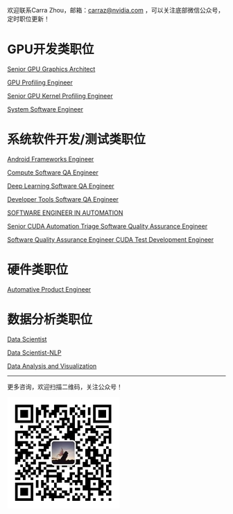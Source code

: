 欢迎联系Carra Zhou，邮箱：carraz@nvidia.com ，可以关注底部微信公众号，定时职位更新！

# GPU开发类职位 #

[Senior GPU Graphics Architect](https://github.com/CarraZhou/NVIDIA-Position/blob/master/Senior%20GPU%20Graphics%20Architect.md)

[GPU Profiling Engineer](https://github.com/CarraZhou/NVIDIA-Position/blob/master/GPU%20Profiling%20Engineer.md)

[Senior GPU Kernel Profiling Engineer](https://github.com/CarraZhou/NVIDIA-Position/blob/master/Senior%20GPU%20Kernel%20Profiling%20Engineer.md)

[System Software Engineer](https://github.com/CarraZhou/NVIDIA-Position/blob/master/Senior%20System%20Design%20Software%20Engineer.md)

# 系统软件开发/测试类职位 #

[Android Frameworks Engineer ](https://github.com/CarraZhou/NVIDIA-Position/blob/master/Android%20Frameworks%20Engineer.md)

[Compute Software QA Engineer](https://github.com/CarraZhou/NVIDIA-Position/blob/master/Compute%20Software%20QA%20Engineer.md)

[Deep Learning Software QA Engineer](https://github.com/CarraZhou/NVIDIA-Position/blob/master/Deep%20Learning%20Software%20QA%20Engineer.md)

[Developer Tools Software QA Engineer](https://github.com/CarraZhou/NVIDIA-Position/blob/master/Developer%20Tools%20Software%20QA%20Engineer.md)

[SOFTWARE ENGINEER IN AUTOMATION](https://github.com/CarraZhou/NVIDIA-Position/blob/master/SOFTWARE%20ENGINEER%20IN%20AUTOMATION.md)

[Senior CUDA Automation Triage Software Quality Assurance Engineer](https://github.com/CarraZhou/NVIDIA-Position/blob/master/Senior%20CUDA%20Automation%20Triage%20Software%20Quality%20Assurance%20Engineer.md)

[Software Quality Assurance Engineer CUDA Test Development Engineer](https://github.com/CarraZhou/NVIDIA-Position/blob/master/CUDA%20Test%20Development%20Enginner.md)

# 硬件类职位 #

[Automative Product Engineer](https://github.com/CarraZhou/NVIDIA-Position/blob/master/Automotive%20Product%20Engineer.md)

# 数据分析类职位 #

[Data Scientist](https://github.com/CarraZhou/NVIDIA-Position/blob/master/Sr%20Data%20Scientist.md)

[Data Scientist-NLP](https://github.com/CarraZhou/NVIDIA-Position/blob/master/Sr%20Data%20Scientist%20-%20NLP.md)

[Data Analysis and Visualization](https://github.com/CarraZhou/NVIDIA-Position/blob/master/Sr%20Data%20Visualization%20and%20Analyst.md)

----------------------------------------------------------------------------------------------------------------------------------------
更多咨询，欢迎扫描二维码，关注公众号！

![avatar](https://github.com/CarraZhou/NVIDIA-Position/blob/master/NVIDIA%E8%81%8C%E4%BD%8D%E5%85%AC%E4%BC%97%E5%8F%B7.jpg)
